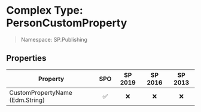 # Complex Type: PersonCustomProperty

> Namespace: SP.Publishing

## Properties

Property | SPO | SP 2019 | SP 2016 | SP 2013
----------|:---:|:-------:|:-------:|:-------:
CustomPropertyName (Edm.String) | ✅ | ❌ | ❌ | ❌